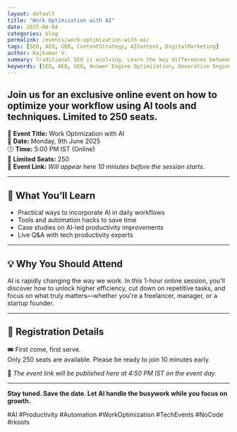 ```yaml
---
layout: default
title: "Work Optimization with AI"
date: 2025-06-04
categories: blog
permalink: /events/work-optimization-with-ai/
tags: [SEO, AEO, GEO, ContentStrategy, AIContent, DigitalMarketing]
author: Rajkumar V.
summary: Traditional SEO is evolving. Learn the key differences between SEO, AEO, and GEO — and how to adapt your content strategy for a world dominated by AI search and generative engines.
keywords: [SEO, AEO, GEO, Answer Engine Optimization, Generative Engine Optimization]
---
```


Join us for an exclusive online event on how to optimize your workflow using AI tools and techniques. Limited to 250 seats.
---

🎯 **Event Title:** Work Optimization with AI  
📅 **Date:** Monday, 9th June 2025  
🕔 **Time:** 5:00 PM IST (Online)  
👥 **Limited Seats:** 250  
🔗 **Event Link:** _Will appear here 10 minutes before the session starts._

---

## 🚀 What You’ll Learn

- Practical ways to incorporate AI in daily workflows
- Tools and automation hacks to save time
- Case studies on AI-led productivity improvements
- Live Q&A with tech productivity experts

---

## 💡 Why You Should Attend

AI is rapidly changing the way we work. In this 1-hour online session, you'll discover how to unlock higher efficiency, cut down on repetitive tasks, and focus on what truly matters—whether you're a freelancer, manager, or a startup founder.

---

## 📝 Registration Details

🎟️ First come, first serve.  
Only 250 seats are available. Please be ready to join 10 minutes early.

🔗 _The event link will be published here at 4:50 PM IST on the event day._

---

**Stay tuned. Save the date. Let AI handle the busywork while you focus on growth.**

#AI #Productivity #Automation #WorkOptimization #TechEvents #NoCode #rkoots
